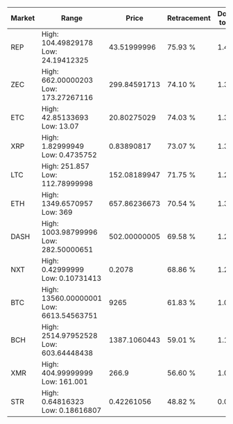 | Market | Range | Price| Retracement | Doubles to 50% |
| --- | --- | --- | --- | --- |
| REP | High: 104.49829178<br />Low: 24.19412325 | 43.51999996 | 75.93 % | 1.48 |
| ZEC | High: 662.00000203<br />Low: 173.27267116 | 299.84591713 | 74.10 % | 1.39 |
| ETC | High: 42.85133693<br />Low: 13.07 | 20.80275029 | 74.03 % | 1.34 |
| XRP | High: 1.82999949<br />Low: 0.4735752 | 0.83890817 | 73.07 % | 1.37 |
| LTC | High: 251.857<br />Low: 112.78999998 | 152.08189947 | 71.75 % | 1.20 |
| ETH | High: 1349.6570957<br />Low: 369 | 657.86236673 | 70.54 % | 1.31 |
| DASH | High: 1003.98799996<br />Low: 282.50000651 | 502.00000005 | 69.58 % | 1.28 |
| NXT | High: 0.42999999<br />Low: 0.10731413 | 0.2078 | 68.86 % | 1.29 |
| BTC | High: 13560.00000001<br />Low: 6613.54563751 | 9265 | 61.83 % | 1.09 |
| BCH | High: 2514.97952528<br />Low: 603.64448438 | 1387.1060443 | 59.01 % | 1.12 |
| XMR | High: 404.99999999<br />Low: 161.001 | 266.9 | 56.60 % | 1.06 |
| STR | High: 0.64816323<br />Low: 0.18616807 | 0.42261056 | 48.82 % | 0.00 |
